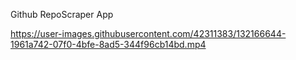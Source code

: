 Github RepoScraper App


https://user-images.githubusercontent.com/42311383/132166644-1961a742-07f0-4bfe-8ad5-344f96cb14bd.mp4

